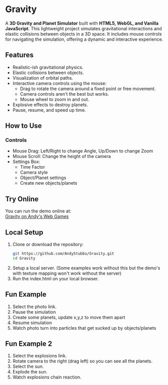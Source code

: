 # Gravity

A **3D Gravity and Planet Simulator** built with **HTML5, WebGL, and Vanilla JavaScript**. This lightweight project simulates gravitational interactions and elastic collisions between objects in a 3D space. It includes mouse controls for navigating the simulation, offering a dynamic and interactive experience.

## Features
- Realistic-ish gravitational physics.
- Elastic collisions between objects.
- Visualization of orbital paths.
- Interactive camera controls using the mouse:
	- Drag to rotate the camera around a fixed point or free movement.
	- Camera controls aren't the best but works.
	- Mouse wheel to zoom in and out.
- Explosive effects to destroy planets.
- Pause, resume, and speed up time.

## How to Use

### Controls
- Mouse Drag: Left/Right to change Angle, Up/Down to change Zoom
- Mouse Scroll: Change the height of the camera
- Settings Box:
   * Time Factor
   * Camera style
   * Object/Planet settings
   * Create new objects/planets

## Try Online
You can run the demo online at:  
[Gravity on Andy's Web Games](https://andyswebgames.com/apps/gravity/)

## Local Setup

1. Clone or download the repository:
   ```bash
   git https://github.com/AndyStubbs/Gravity.git
   cd Gravity
   ```
2. Setup a local server. (Some examples work without this but the demo's with texture mapping won't work without the server)
3. Run the index.html on your local browser.

## Fun Example

1. Select the photo link.
2. Pause the simulation
3. Create some planets, update x,y,z to move them apart
4. Resume simulation
5. Watch photo turn into particles that get sucked up by objects/planets

## Fun Example 2

1. Select the explosions link.
2. Rotate camera to the right (drag left) so you can see all the planets.
3. Select the sun.
4. Explode the sun.
5. Watch explosions chain reaction.
